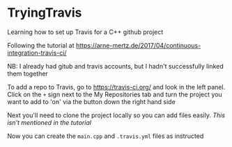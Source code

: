 # TryingTravis
Learning how to set up Travis for a C++ github project

Following the tutorial at https://arne-mertz.de/2017/04/continuous-integration-travis-ci/

NB: I already had gitub and travis accounts, but I hadn't successfully linked them together

To add a repo to Travis, go to https://travis-ci.org/ and look in the left panel. Click on the `+` sign next to the My Repositories tab and turn the project you want to add to 'on' via the button down the right hand side

Next you'll need to clone the project locally so you can add files easily. *This isn't mentioned in the tutorial*

Now you can create the `main.cpp` and `.travis.yml` files as instructed
